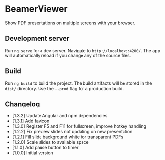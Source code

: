 # BeamerViewer

Show PDF presentations on multiple screens with your browser.

## Development server

Run `ng serve` for a dev server. Navigate to `http://localhost:4200/`. The app will automatically reload if you change any of the source files.

## Build

Run `ng build` to build the project. The build artifacts will be stored in the `dist/` directory. Use the `--prod` flag for a production build.

## Changelog

 - [1.3.2] Update Angular and npm dependencies
 - [1.3.1] Add favicon
 - [1.3.0] Register F5 and F11 for fullscreen, improve hotkey handling
 - [1.2.2] Fix preview slides not updating on new presentation
 - [1.2.1] Fill slide background white for transparent PDFs
 - [1.2.0] Scale slides to available space
 - [1.1.0] Add pause button to timer
 - [1.0.0] Initial version
